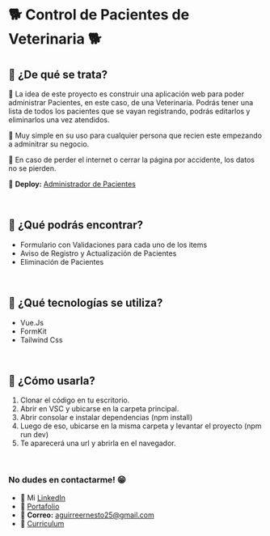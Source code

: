 # 🐕 **Control de Pacientes de Veterinaria** 🐕

## **📌 ¿De qué se trata?**

📍 La idea de este proyecto es construir una aplicación web para poder administrar Pacientes, en este caso, de una Veterinaria. Podrás tener una lista de todos los pacientes que se vayan registrando, podrás editarlos y eliminarlos una vez atendidos. 

📍 Muy simple en su uso para cualquier persona que recien este empezando a adminitrar su negocio.

📍 En caso de perder el internet o cerrar la página por accidente, los datos no se pierden.

📍 **Deploy:** [Administrador de Pacientes](https://administrador-pacientes-vuejs.netlify.app/)

 <br /> 
 
## **📌 ¿Qué podrás encontrar?** 
- Formulario con Validaciones para cada uno de los items
- Aviso de Registro y Actualización de Pacientes
- Eliminación de Pacientes

<br />

## **📌 ¿Qué tecnologías se utiliza?**

- Vue.Js
- FormKit
- Tailwind Css

<br />

## **📌 ¿Cómo usarla?**
1) Clonar el código en tu escritorio.
2) Abrir en VSC y ubicarse en la carpeta principal.
3) Abrir consolar e instalar dependencias (npm install)
4) Luego de eso, ubicarse en la misma carpeta y levantar el proyecto (npm run dev)
5) Te aparecerá una url y abrirla en el navegador.

<br />

### **No dudes en contactarme!** 😁
* 👔 Mi [LinkedIn](https://www.linkedin.com/in/ernesto-aguirre-chama-a9a090269/)
* 💼 [Portafolio](https://portafolio-ernesto-aguirre.netlify.app/)
* 📧 **Correo:** aguirreernesto25@gmail.com
* 📃 [Curriculum](https://drive.google.com/file/d/1d8ZnlCBlI2fiBwINQUVaSoyVkv89ID3X/view?usp=drive_link)
